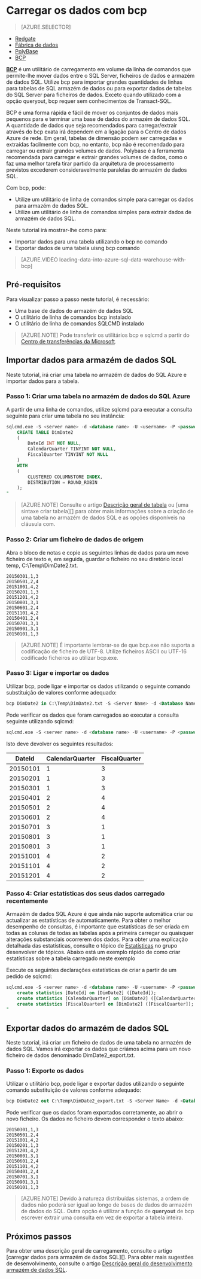 <properties
   pageTitle="Utilizar bcp para carregar os dados para armazém de dados SQL | Microsoft Azure"
   description="Saiba que bcp é e como utilizá-lo para cenários de armazenamento de dados."
   services="sql-data-warehouse"
   documentationCenter="NA"
   authors="twounder"
   manager="barbkess"
   editor=""/>

<tags
   ms.service="sql-data-warehouse"
   ms.devlang="NA"
   ms.topic="get-started-article"
   ms.tgt_pltfrm="NA"
   ms.workload="data-services"
   ms.date="10/10/2016"
   ms.author="mausher;barbkess;sonyama"/>


# <a name="load-data-with-bcp"></a>Carregar os dados com bcp

> [AZURE.SELECTOR]
- [Redgate](sql-data-warehouse-load-with-redgate.md)  
- [Fábrica de dados](sql-data-warehouse-get-started-load-with-azure-data-factory.md)  
- [PolyBase](sql-data-warehouse-get-started-load-with-polybase.md)  
- [BCP](sql-data-warehouse-load-with-bcp.md)


**[BCP][]** é um utilitário de carregamento em volume da linha de comandos que permite-lhe mover dados entre o SQL Server, ficheiros de dados e armazém de dados SQL. Utilize bcp para importar grandes quantidades de linhas para tabelas de SQL armazém de dados ou para exportar dados de tabelas do SQL Server para ficheiros de dados. Exceto quando utilizado com a opção queryout, bcp requer sem conhecimentos de Transact-SQL.

BCP é uma forma rápida e fácil de mover os conjuntos de dados mais pequenos para e terminar uma base de dados do armazém de dados SQL. A quantidade de dados que seja recomendados para carregar/extrair através do bcp exata irá dependem em a ligação para o Centro de dados Azure de rede.  Em geral, tabelas de dimensão podem ser carregadas e extraídas facilmente com bcp, no entanto, bcp não é recomendado para carregar ou extrair grandes volumes de dados.  Polybase é a ferramenta recomendada para carregar e extrair grandes volumes de dados, como o faz uma melhor tarefa tirar partido da arquitetura de processamento previstos excederem consideravelmente paralelas do armazém de dados SQL.

Com bcp, pode:

- Utilize um utilitário de linha de comandos simple para carregar os dados para armazém de dados SQL.
- Utilize um utilitário de linha de comandos simples para extrair dados de armazém de dados SQL.

Neste tutorial irá mostrar-lhe como para:

- Importar dados para uma tabela utilizando o bcp no comando
- Exportar dados de uma tabela uisng bcp comando

>[AZURE.VIDEO loading-data-into-azure-sql-data-warehouse-with-bcp]

## <a name="prerequisites"></a>Pré-requisitos

Para visualizar passo a passo neste tutorial, é necessário:

- Uma base de dados do armazém de dados SQL
- O utilitário de linha de comandos bcp instalado
- O utilitário de linha de comandos SQLCMD instalado

>[AZURE.NOTE] Pode transferir os utilitários bcp e sqlcmd a partir do [Centro de transferências da Microsoft][].

## <a name="import-data-into-sql-data-warehouse"></a>Importar dados para armazém de dados SQL

Neste tutorial, irá criar uma tabela no armazém de dados do SQL Azure e importar dados para a tabela.

### <a name="step-1-create-a-table-in-azure-sql-data-warehouse"></a>Passo 1: Criar uma tabela no armazém de dados do SQL Azure

A partir de uma linha de comandos, utilize sqlcmd para executar a consulta seguinte para criar uma tabela no seu instância:

```sql
sqlcmd.exe -S <server name> -d <database name> -U <username> -P <password> -I -Q "
    CREATE TABLE DimDate2
    (
        DateId INT NOT NULL,
        CalendarQuarter TINYINT NOT NULL,
        FiscalQuarter TINYINT NOT NULL
    )
    WITH
    (
        CLUSTERED COLUMNSTORE INDEX,
        DISTRIBUTION = ROUND_ROBIN
    );
"
```

>[AZURE.NOTE] Consulte o artigo [Descrição geral de tabela][] ou [uma sintaxe criar tabela][] para obter mais informações sobre a criação de uma tabela no armazém de dados SQL e as opções disponíveis na cláusula com.

### <a name="step-2-create-a-source-data-file"></a>Passo 2: Criar um ficheiro de dados de origem

Abra o bloco de notas e copie as seguintes linhas de dados para um novo ficheiro de texto e, em seguida, guardar o ficheiro no seu diretório local temp, C:\Temp\DimDate2.txt.

```
20150301,1,3
20150501,2,4
20151001,4,2
20150201,1,3
20151201,4,2
20150801,3,1
20150601,2,4
20151101,4,2
20150401,2,4
20150701,3,1
20150901,3,1
20150101,1,3
```

> [AZURE.NOTE] É importante lembrar-se de que bcp.exe não suporta a codificação de ficheiro de UTF-8. Utilize ficheiros ASCII ou UTF-16 codificado ficheiros ao utilizar bcp.exe.

### <a name="step-3-connect-and-import-the-data"></a>Passo 3: Ligar e importar os dados
Utilizar bcp, pode ligar e importar os dados utilizando o seguinte comando substituição de valores conforme adequado:

```sql
bcp DimDate2 in C:\Temp\DimDate2.txt -S <Server Name> -d <Database Name> -U <Username> -P <password> -q -c -t  ','
```

Pode verificar os dados que foram carregados ao executar a consulta seguinte utilizando sqlcmd:

```sql
sqlcmd.exe -S <server name> -d <database name> -U <username> -P <password> -I -Q "SELECT * FROM DimDate2 ORDER BY 1;"
```

Isto deve devolver os seguintes resultados:

DateId |CalendarQuarter |FiscalQuarter
----------- |--------------- |-------------
20150101 |1 |3
20150201 |1 |3
20150301 |1 |3
20150401 |2 |4
20150501 |2 |4
20150601 |2 |4
20150701 |3 |1
20150801 |3 |1
20150801 |3 |1
20151001 |4 |2
20151101 |4 |2
20151201 |4 |2

### <a name="step-4-create-statistics-on-your-newly-loaded-data"></a>Passo 4: Criar estatísticas dos seus dados carregado recentemente

Armazém de dados SQL Azure é que ainda não suporte automática criar ou actualizar as estatísticas de automaticamente. Para obter o melhor desempenho de consultas, é importante que estatísticas de ser criada em todas as colunas de todas as tabelas após a primeira carregar ou quaisquer alterações substanciais ocorrerem dos dados. Para obter uma explicação detalhada das estatísticas, consulte o tópico de [Estatísticas][] no grupo desenvolver de tópicos. Abaixo está um exemplo rápido de como criar estatísticas sobre a tabela carregado neste exemplo

Execute os seguintes declarações estatísticas de criar a partir de um pedido de sqlcmd:

```sql
sqlcmd.exe -S <server name> -d <database name> -U <username> -P <password> -I -Q "
    create statistics [DateId] on [DimDate2] ([DateId]);
    create statistics [CalendarQuarter] on [DimDate2] ([CalendarQuarter]);
    create statistics [FiscalQuarter] on [DimDate2] ([FiscalQuarter]);
"
```

## <a name="export-data-from-sql-data-warehouse"></a>Exportar dados do armazém de dados SQL
Neste tutorial, irá criar um ficheiro de dados de uma tabela no armazém de dados SQL. Vamos irá exportar os dados que criámos acima para um novo ficheiro de dados denominado DimDate2_export.txt.

### <a name="step-1-export-the-data"></a>Passo 1: Exporte os dados

Utilizar o utilitário bcp, pode ligar e exportar dados utilizando o seguinte comando substituição de valores conforme adequado:

```sql
bcp DimDate2 out C:\Temp\DimDate2_export.txt -S <Server Name> -d <Database Name> -U <Username> -P <password> -q -c -t ','
```
Pode verificar que os dados foram exportados corretamente, ao abrir o novo ficheiro. Os dados no ficheiro devem corresponder o texto abaixo:

```
20150301,1,3
20150501,2,4
20151001,4,2
20150201,1,3
20151201,4,2
20150801,3,1
20150601,2,4
20151101,4,2
20150401,2,4
20150701,3,1
20150901,3,1
20150101,1,3
```

>[AZURE.NOTE] Devido à natureza distribuídas sistemas, a ordem de dados não poderá ser igual ao longo de bases de dados do armazém de dados do SQL. Outra opção é utilizar a função de **queryout** de bcp escrever extrair uma consulta em vez de exportar a tabela inteira.

## <a name="next-steps"></a>Próximos passos
Para obter uma descrição geral de carregamento, consulte o artigo [carregar dados para armazém de dados SQL][].
Para obter mais sugestões de desenvolvimento, consulte o artigo [Descrição geral do desenvolvimento armazém de dados SQL][].

<!--Image references-->

<!--Article references-->

[Carregar os dados para armazém de dados SQL]: ./sql-data-warehouse-overview-load.md
[Descrição geral do desenvolvimento armazém de dados SQL]: ./sql-data-warehouse-overview-develop.md
[Descrição geral de tabela]: ./sql-data-warehouse-tables-overview.md
[Estatísticas]: ./sql-data-warehouse-tables-statistics.md

<!--MSDN references-->
[BCP]: https://msdn.microsoft.com/library/ms162802.aspx
[Sintaxe de criar tabela]: https://msdn.microsoft.com/library/mt203953.aspx

<!--Other Web references-->
[Centro de transferências da Microsoft]: https://www.microsoft.com/download/details.aspx?id=36433
